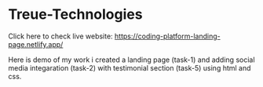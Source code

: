 # Treue-Technologies

Click here to check live website: https://coding-platform-landing-page.netlify.app/

Here is demo of my work i created a landing page (task-1) and adding social media integaration (task-2) with testimonial section (task-5) using html and css.

